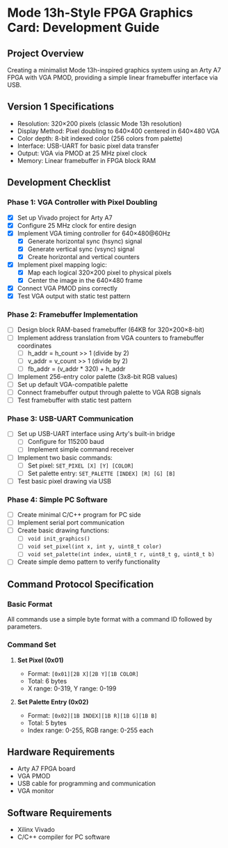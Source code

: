 # Mode 13h-Style FPGA Graphics Card: Development Guide

## Project Overview
Creating a minimalist Mode 13h-inspired graphics system using an Arty A7 FPGA with VGA PMOD, providing a simple linear framebuffer interface via USB.

## Version 1 Specifications
- Resolution: 320×200 pixels (classic Mode 13h resolution)
- Display Method: Pixel doubling to 640×400 centered in 640×480 VGA
- Color depth: 8-bit indexed color (256 colors from palette)
- Interface: USB-UART for basic pixel data transfer
- Output: VGA via PMOD at 25 MHz pixel clock
- Memory: Linear framebuffer in FPGA block RAM

## Development Checklist

### Phase 1: VGA Controller with Pixel Doubling
- [X] Set up Vivado project for Arty A7
- [X] Configure 25 MHz clock for entire design
- [X] Implement VGA timing controller for 640×480@60Hz
  - [X] Generate horizontal sync (hsync) signal
  - [X] Generate vertical sync (vsync) signal
  - [X] Create horizontal and vertical counters
- [X] Implement pixel mapping logic:
  - [X] Map each logical 320×200 pixel to physical pixels
  - [X] Center the image in the 640×480 frame
- [X] Connect VGA PMOD pins correctly
- [X] Test VGA output with static test pattern

### Phase 2: Framebuffer Implementation
- [ ] Design block RAM-based framebuffer (64KB for 320×200×8-bit)
- [ ] Implement address translation from VGA counters to framebuffer coordinates
  - [ ] h_addr = h_count >> 1 (divide by 2)
  - [ ] v_addr = v_count >> 1 (divide by 2)
  - [ ] fb_addr = (v_addr * 320) + h_addr
- [ ] Implement 256-entry color palette (3x8-bit RGB values)
- [ ] Set up default VGA-compatible palette
- [ ] Connect framebuffer output through palette to VGA RGB signals
- [ ] Test framebuffer with static test pattern

### Phase 3: USB-UART Communication
- [ ] Set up USB-UART interface using Arty's built-in bridge
  - [ ] Configure for 115200 baud
  - [ ] Implement simple command receiver
- [ ] Implement two basic commands:
  - [ ] Set pixel: `SET_PIXEL [X] [Y] [COLOR]`
  - [ ] Set palette entry: `SET_PALETTE [INDEX] [R] [G] [B]`
- [ ] Test basic pixel drawing via USB

### Phase 4: Simple PC Software
- [ ] Create minimal C/C++ program for PC side
- [ ] Implement serial port communication
- [ ] Create basic drawing functions:
  - [ ] `void init_graphics()`
  - [ ] `void set_pixel(int x, int y, uint8_t color)`
  - [ ] `void set_palette(int index, uint8_t r, uint8_t g, uint8_t b)`
- [ ] Create simple demo pattern to verify functionality

## Command Protocol Specification

### Basic Format
All commands use a simple byte format with a command ID followed by parameters.

### Command Set
1. **Set Pixel (0x01)**
   - Format: `[0x01][2B X][2B Y][1B COLOR]`
   - Total: 6 bytes
   - X range: 0-319, Y range: 0-199

2. **Set Palette Entry (0x02)**
   - Format: `[0x02][1B INDEX][1B R][1B G][1B B]`
   - Total: 5 bytes
   - Index range: 0-255, RGB range: 0-255 each

## Hardware Requirements
- Arty A7 FPGA board
- VGA PMOD
- USB cable for programming and communication
- VGA monitor

## Software Requirements
- Xilinx Vivado
- C/C++ compiler for PC software
